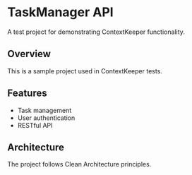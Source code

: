 # TaskManager API

A test project for demonstrating ContextKeeper functionality.

## Overview

This is a sample project used in ContextKeeper tests.

## Features

- Task management
- User authentication
- RESTful API

## Architecture

The project follows Clean Architecture principles.